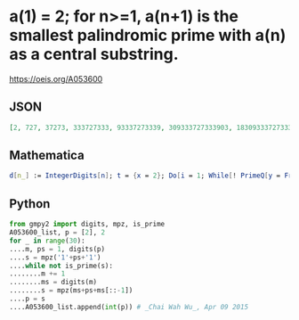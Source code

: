 # a\(1\) \= 2; for n\>\=1, a\(n\+1\) is the smallest palindromic prime with a\(n\) as a central substring\.
https://oeis.org/A053600
## JSON
```JSON
[2, 727, 37273, 333727333, 93337273339, 309333727333903, 1830933372733390381, 92183093337273339038129, 3921830933372733390381293, 1333921830933372733390381293331, 18133392183093337273339038129333181]
```
## Mathematica
```Mathematica
d[n_] := IntegerDigits[n]; t = {x = 2}; Do[i = 1; While[! PrimeQ[y = FromDigits[Flatten[{z = d[i], d[x], Reverse[z]}]]], i++]; AppendTo[t, x = y], {n, 10}]; t (* _Jayanta Basu_, Jun 24 2013 *)
```
## Python
```Python
from gmpy2 import digits, mpz, is_prime
A053600_list, p = [2], 2
for _ in range(30):
....m, ps = 1, digits(p)
....s = mpz('1'+ps+'1')
....while not is_prime(s):
........m += 1
........ms = digits(m)
........s = mpz(ms+ps+ms[::-1])
....p = s
....A053600_list.append(int(p)) # _Chai Wah Wu_, Apr 09 2015
```
